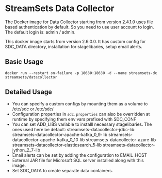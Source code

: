 # StreamSets Data Collector

The Docker image for Data Collector starting from version 2.4.1.0 uses file based authentication by default. So you need to use user account to login. The default login is: admin / admin.

This docker image starts from version 2.6.0.0. It has custom config for SDC_DATA directory, installation for stagelibaries, setup email alerts.

Basic Usage
-----------
`docker run --restart on-failure -p 18630:18630 -d --name streamsets-dc streamsets/datacollector`

Detailed Usage
--------------
*   You can specify a custom configs by mounting them as a volume to /etc/sdc or /etc/sdc/<specific config>
*   Configuration properties in `sdc.properties` can also be overridden at runtime by specifying them env vars prefixed
    with SDC_CONF
*   You can set ADD_LIBS variable to installl necessary stagelibaries. 
	The ones used here be default: 
	streamsets-datacollector-jdbc-lib
	streamsets-datacollector-apache-kafka_0_9-lib
	streamsets-datacollector-apache-kafka_0_10-lib
	streamsets-datacollector-azure-lib
	streamsets-datacollector-elasticsearch_5-lib
	streamsets-datacollector-jython_2_7-lib
*   Email alerts can be set by adding the configuration to EMAIL_HOST
*   External JAR file for Microsoft SQL server installed along with this image. 
*   Set SDC_DATA to create separate data containers. 


